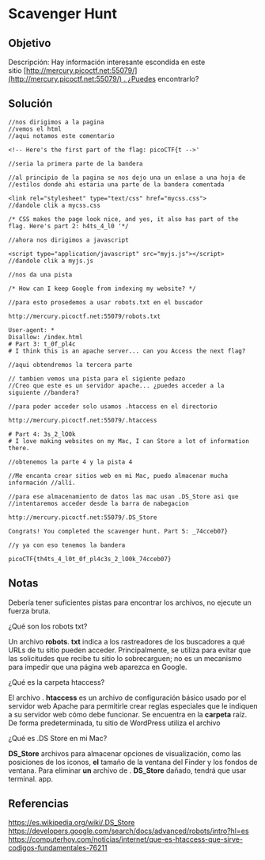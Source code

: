 # Scavenger Hunt

## Objetivo 
Descripción:
Hay información interesante escondida en este sitio [http://mercury.picoctf.net:55079/](http://mercury.picoctf.net:55079/) . ¿Puedes encontrarlo?

## Solución
``` shell
//nos dirigimos a la pagina
//vemos el html
//aqui notamos este comentario

<!-- Here's the first part of the flag: picoCTF{t -->'

//seria la primera parte de la bandera

//al principio de la pagina se nos dejo una un enlase a una hoja de //estilos donde ahi estaria una parte de la bandera comentada

<link rel="stylesheet" type="text/css" href="mycss.css">
//dandole clik a mycss.css

/* CSS makes the page look nice, and yes, it also has part of the flag. Here's part 2: h4ts_4_l0 '*/

//ahora nos dirigimos a javascript

<script type="application/javascript" src="myjs.js"></script>
//dandole clik a myjs.js

//nos da una pista

/* How can I keep Google from indexing my website? */

//para esto prosedemos a usar robots.txt en el buscador

http://mercury.picoctf.net:55079/robots.txt

User-agent: *
Disallow: /index.html
# Part 3: t_0f_pl4c
# I think this is an apache server... can you Access the next flag?

//aqui obtendremos la tercera parte

// tambien vemos una pista para el sigiente pedazo 
//Creo que este es un servidor apache... ¿puedes acceder a la siguiente //bandera?

//para poder acceder solo usamos .htaccess en el directorio

http://mercury.picoctf.net:55079/.htaccess

# Part 4: 3s_2_lO0k
# I love making websites on my Mac, I can Store a lot of information there.

//obtenemos la parte 4 y la pista 4

//Me encanta crear sitios web en mi Mac, puedo almacenar mucha información //allí.

//para ese almacenamiento de datos las mac usan .DS_Store asi que //intentaremos acceder desde la barra de nabegacion

http://mercury.picoctf.net:55079/.DS_Store

Congrats! You completed the scavenger hunt. Part 5: _74cceb07}

//y ya con eso tenemos la bandera

picoCTF{th4ts_4_l0t_0f_pl4c3s_2_lO0k_74cceb07}

```

## Notas
Debería tener suficientes pistas para encontrar los archivos, no ejecute un fuerza bruta.

¿Qué son los robots txt?

Un archivo **robots**. **txt** indica a los rastreadores de los buscadores a qué URLs de tu sitio pueden acceder. Principalmente, se utiliza para evitar que las solicitudes que recibe tu sitio lo sobrecarguen; no es un mecanismo para impedir que una página web aparezca en Google.

¿Qué es la carpeta htaccess?

El archivo . **htaccess** es un archivo de configuración básico usado por el servidor web Apache para permitirle crear reglas especiales que le indiquen a su servidor web cómo debe funcionar. Se encuentra en la **carpeta** raíz. De forma predeterminada, tu sitio de WordPress utiliza el archivo

¿Qué es .DS Store en mi Mac?

**DS_Store** archivos para almacenar opciones de visualización, como las posiciones de los iconos, **el** tamaño de la ventana del Finder y los fondos de ventana. Para eliminar **un** archivo de . **DS_Store** dañado, tendrá que usar terminal. app.

## Referencias
https://es.wikipedia.org/wiki/.DS_Store
https://developers.google.com/search/docs/advanced/robots/intro?hl=es
https://computerhoy.com/noticias/internet/que-es-htaccess-que-sirve-codigos-fundamentales-76211

